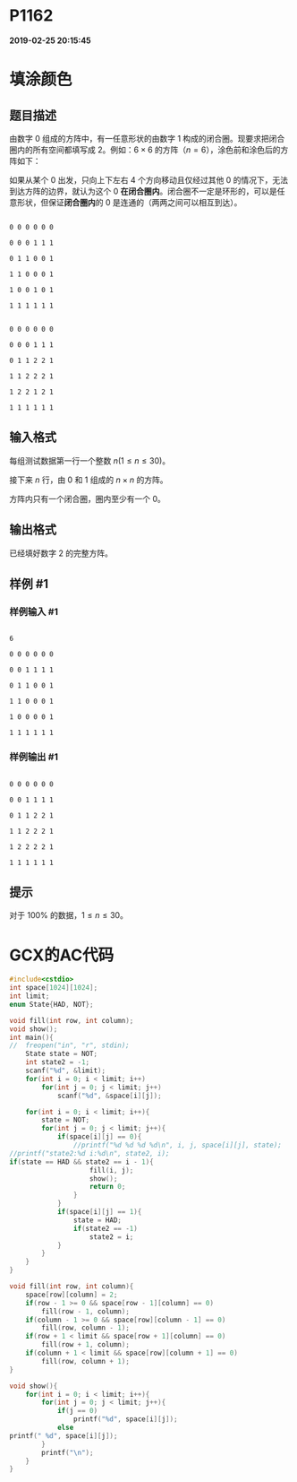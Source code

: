
# P1162

**2019-02-25 20:15:45**
    
# 填涂颜色

## 题目描述

由数字 $0$ 组成的方阵中，有一任意形状的由数字 $1$ 构成的闭合圈。现要求把闭合圈内的所有空间都填写成 $2$。例如：$6\times 6$ 的方阵（$n=6$），涂色前和涂色后的方阵如下：

如果从某个 $0$ 出发，只向上下左右 $4$ 个方向移动且仅经过其他 $0$ 的情况下，无法到达方阵的边界，就认为这个 $0$ **在闭合圈内**。闭合圈不一定是环形的，可以是任意形状，但保证**闭合圈内**的 $0$ 是连通的（两两之间可以相互到达）。

```plain
0 0 0 0 0 0
0 0 0 1 1 1
0 1 1 0 0 1
1 1 0 0 0 1
1 0 0 1 0 1
1 1 1 1 1 1
```
```plain
0 0 0 0 0 0
0 0 0 1 1 1
0 1 1 2 2 1
1 1 2 2 2 1
1 2 2 1 2 1
1 1 1 1 1 1
```

## 输入格式

每组测试数据第一行一个整数 $n(1 \le n \le 30)$。

接下来 $n$ 行，由 $0$ 和 $1$ 组成的 $n \times n$ 的方阵。

方阵内只有一个闭合圈，圈内至少有一个 $0$。

## 输出格式

已经填好数字 $2$ 的完整方阵。

## 样例 #1

### 样例输入 #1

```
6
0 0 0 0 0 0
0 0 1 1 1 1
0 1 1 0 0 1
1 1 0 0 0 1
1 0 0 0 0 1
1 1 1 1 1 1
```

### 样例输出 #1

```
0 0 0 0 0 0
0 0 1 1 1 1
0 1 1 2 2 1
1 1 2 2 2 1
1 2 2 2 2 1
1 1 1 1 1 1
```

## 提示

对于 $100\%$ 的数据，$1 \le n \le 30$。

# GCX的AC代码
```cpp
#include<cstdio>
int space[1024][1024];
int limit;
enum State{HAD, NOT};

void fill(int row, int column);
void show();
int main(){
//	freopen("in", "r", stdin);
	State state = NOT;
	int state2 = -1;
	scanf("%d", &limit);
	for(int i = 0; i < limit; i++)
		for(int j = 0; j < limit; j++)
			scanf("%d", &space[i][j]);

	for(int i = 0; i < limit; i++){
		state = NOT;
		for(int j = 0; j < limit; j++){
			if(space[i][j] == 0){
				//printf("%d %d %d %d\n", i, j, space[i][j], state);
//printf("state2:%d i:%d\n", state2, i);
if(state == HAD && state2 == i - 1){
					fill(i, j);
					show();
					return 0;
				}
			}
			if(space[i][j] == 1){
				state = HAD;
				if(state2 == -1)
					state2 = i;
			}
		}
	}
}

void fill(int row, int column){
	space[row][column] = 2;
	if(row - 1 >= 0 && space[row - 1][column] == 0)
		fill(row - 1, column);
	if(column - 1 >= 0 && space[row][column - 1] == 0)
		fill(row, column - 1);
	if(row + 1 < limit && space[row + 1][column] == 0)
		fill(row + 1, column);
	if(column + 1 < limit && space[row][column + 1] == 0)
		fill(row, column + 1);
}

void show(){
	for(int i = 0; i < limit; i++){
		for(int j = 0; j < limit; j++){
			if(j == 0)
				printf("%d", space[i][j]);
			else
printf(" %d", space[i][j]);
		}
		printf("\n");
	}
}

```

